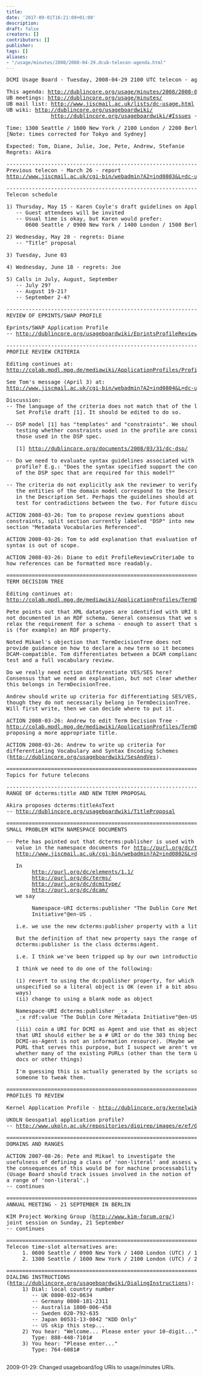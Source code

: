 ```yaml
---
title: 
date: '2017-09-01T16:21:09+01:00'
description: 
draft: false
creators: []
contributors: []
publisher: 
tags: []
aliases:
- "/usage/minutes/2008/2008-04-29.dcub-telecon-agenda.html"
---
```


<pre>
DCMI Usage Board - Tuesday, 2008-04-29 2100 UTC telecon - agenda

This agenda: <a href="http://dublincore.org/usage/minutes/2008/2008-04-29.dcub-telecon-agenda.html">http://dublincore.org/usage/minutes/2008/2008-04-29.dcub-telecon-agenda.html</a>
UB meetings: <a href="http://dublincore.org/usage/minutes/">http://dublincore.org/usage/minutes/</a>
UB mail list: <a href="http://www.jiscmail.ac.uk/lists/dc-usage.html">http://www.jiscmail.ac.uk/lists/dc-usage.html</a>
UB wiki: <a href="http://dublincore.org/usageboardwiki/">http://dublincore.org/usageboardwiki/</a>
              <a href="http://dublincore.org/usageboardwiki/#Issues">http://dublincore.org/usageboardwiki/#Issues</a> - where long-term issues are tracked

Time: 1300 Seattle / 1600 New York / 2100 London / 2200 Berlin / 0500 Tokyo+ / 0600 Sydney+
[Note: times corrected for Tokyo and Sydney]

Expected: Tom, Diane, Julie, Joe, Pete, Andrew, Stefanie
Regrets: Akira

----------------------------------------------------------------------
Previous telecon - March 26 - report
<a href="http://www.jiscmail.ac.uk/cgi-bin/webadmin?A2=ind0803&amp;L=dc-usage&amp;P=3946">http://www.jiscmail.ac.uk/cgi-bin/webadmin?A2=ind0803&amp;L=dc-usage&amp;P=3946</a>

----------------------------------------------------------------------
Telecon schedule

1) Thursday, May 15 - Karen Coyle's draft guidelines on Application Profiles
   -- Guest attendees will be invited
   -- Usual time is okay, but Karen would prefer:
      0600 Seattle / 0900 New York / 1400 London / 1500 Berlin / 2300 Tokyo / 0100 Sydney

2) Wednesday, May 28 - regrets: Diane
   -- "Title" proposal

3) Tuesday, June 03

4) Wednesday, June 18 - regrets: Joe

5) Calls in July, August, September
   -- July 29?
   -- August 19-21?
   -- September 2-4?

----------------------------------------------------------------------
REVIEW OF EPRINTS/SWAP PROFILE

Eprints/SWAP Application Profile
-- <a href="http://dublincore.org/usageboardwiki/EprintsProfileReview">http://dublincore.org/usageboardwiki/EprintsProfileReview</a>

----------------------------------------------------------------------
PROFILE REVIEW CRITERIA

Editing continues at:
<a href="http://colab.mpdl.mpg.de/mediawiki/ApplicationProfiles/ProfileReviewCriteriaDe">http://colab.mpdl.mpg.de/mediawiki/ApplicationProfiles/ProfileReviewCriteriaDe</a>

See Tom's message (April 3) at:
<a href="http://www.jiscmail.ac.uk/cgi-bin/webadmin?A2=ind0804&amp;L=dc-usage&amp;P=148">http://www.jiscmail.ac.uk/cgi-bin/webadmin?A2=ind0804&amp;L=dc-usage&amp;P=148</a>

Discussion:
-- The language of the criteria does not match that of the latest Description 
   Set Profile draft [1]. It should be edited to do so.

-- DSP model [1] has "templates" and "constraints". We should be 
   testing whether constraints used in the profile are consistent with 
   those used in the DSP spec.

   [1] <a href="http://dublincore.org/documents/2008/03/31/dc-dsp/">http://dublincore.org/documents/2008/03/31/dc-dsp/</a>

-- Do we need to evaluate syntax guidelines associated with a
   profile? E.g.: "Does the syntax specified support the constructs
   of the DSP spec that are required for this model?"

-- The criteria do not explicitly ask the reviewer to verify that 
   the entities of the domain model correspond to the Descriptions
   in the Description Set. Perhaps the guidelines should at least
   test for contradictions between the two. For future discussion.

ACTION 2008-03-26: Tom to propose review questions about
constraints, split section currently labeled "DSP" into new
section "Metadata Vocabularies Referenced".

ACTION 2008-03-26: Tom to add explanation that evaluation of 
syntax is out of scope.

ACTION 2008-03-26: Diane to edit ProfileReviewCriteriaDe to show
how references can be formatted more readably.

======================================================================
TERM DECISION TREE

Editing continues at:
<a href="http://colab.mpdl.mpg.de/mediawiki/ApplicationProfiles/TermDecisionTree">http://colab.mpdl.mpg.de/mediawiki/ApplicationProfiles/TermDecisionTree</a>

Pete points out that XML datatypes are identified with URI but 
not documented in an RDF schema. General consensus that we should
relax the requirement for a schema - enough to assert that something
is (for example) an RDF property.

Noted Mikael's objection that TermDecisionTree does not
provide guidance on how to declare a new term so it becomes
DCAM-compatible. Tom differentiates between a DCAM compliance
test and a full vocabulary review.

Do we really need ection differentiate VES/SES here?
Consensus that we need an explanation, but not clear whether
this belongs in TermDecisionTree.

Andrew should write up criteria for differentiating SES/VES,
though they do not necessarily belong in TermDecisionTree.
Will first write, then we can decide where to put it.

ACTION 2008-03-26: Andrew to edit Term Decision Tree -
<a href="http://colab.mpdl.mpg.de/mediawiki/ApplicationProfiles/TermDecisionTree">http://colab.mpdl.mpg.de/mediawiki/ApplicationProfiles/TermDecisionTree</a>,
proposing a more appropriate title.

ACTION 2008-03-26: Andrew to write up criteria for
differentiating Vocabulary and Syntax Encoding Schemes
(<a href="http://dublincore.org/usageboardwiki/SesAndVes">http://dublincore.org/usageboardwiki/SesAndVes</a>).

======================================================================
Topics for future telecons

----------------------------------------------------------------------
RANGE OF dcterms:title AND NEW TERM PROPOSAL

Akira proposes dcterms:titleAsText
-- <a href="http://dublincore.org/usageboardwiki/TitleProposal">http://dublincore.org/usageboardwiki/TitleProposal</a>

======================================================================
SMALL PROBLEM WITH NAMESPACE DOCUMENTS

-- Pete has pointed out that dcterms:publisher is used with a literal
   value in the namespace documents for <a href="http://purl.org/dc/terms/">http://purl.org/dc/terms/</a>, etc
   <a href="http://www.jiscmail.ac.uk/cgi-bin/webadmin?A2=ind0802&amp;L=dc-usage&amp;P=2654">http://www.jiscmail.ac.uk/cgi-bin/webadmin?A2=ind0802&amp;L=dc-usage&amp;P=2654</a>

   In
        <a href="http://purl.org/dc/elements/1.1/">http://purl.org/dc/elements/1.1/</a>
        <a href="http://purl.org/dc/terms/">http://purl.org/dc/terms/</a>
        <a href="http://purl.org/dc/dcmitype/">http://purl.org/dc/dcmitype/</a>
        <a href="http://purl.org/dc/dcam/">http://purl.org/dc/dcam/</a>
   we say

        Namespace-URI dcterms:publisher "The Dublin Core Metadata
        Initiative"@en-US .

   i.e. we use the new dcterms:publisher property with a literal value.

   But the definition of that new property says the range of
   dcterms:publisher is the class dcterms:Agent.

   i.e. I think we've been tripped up by our own introduction of ranges.

   I think we need to do one of the following:

   (i) revert to using the dc:publisher property, for which range is
   unspecified so a literal object is OK (even if a bit absurd in some
   ways)
   (ii) change to using a blank node as object

   Namespace-URI dcterms:publisher _:x .
   _:x rdf:value "The Dublin Core Metadata Initiative"@en-US .

   (iii) coin a URI for DCMI as Agent and use that as object (and ideally
   that URI should either be a # URI or do the 303 thing because
   DCMI-as-Agent is not an information resource). (Maybe we already have a
   PURL that serves this purpose, but I suspect we aren't very clear about
   whether many of the existing PURLs (other than the term URIs) denote
   docs or other things)

   I'm guessing this is actually generated by the scripts so may need
   someone to tweak them.

======================================================================
PROFILES TO REVIEW

Kernel Application Profile - <a href="http://dublincore.org/kernelwiki">http://dublincore.org/kernelwiki</a>

UKOLN Geospatial application profile?
-- <a href="http://www.ukoln.ac.uk/repositories/digirep/images/e/ef/Geospatial_Application_Profile.doc">http://www.ukoln.ac.uk/repositories/digirep/images/e/ef/Geospatial_Application_Profile.doc</a>

======================================================================
DOMAINS AND RANGES

ACTION 2007-08-26: Pete and Mikael to investigate the
usefulness of defining a class of 'non-literal' and assess what
the consequences of this would be for machine processability.
(Usage Board should track issues involved in the notion of
a range of 'non-literal'.)
-- continues

======================================================================
ANNUAL MEETING - 21 SEPTEMBER IN BERLIN

KIM Project Working Group (<a href="http://www.kim-forum.org/">http://www.kim-forum.org/</a>)
joint session on Sunday, 21 September
-- continues

======================================================================
Telecon time-slot alternatives are:
     1. 0600 Seattle / 0900 New York / 1400 London (UTC) / 1500 Berlin / 2300 Tokyo / 0100 Sydney
     2. 1300 Seattle / 1600 New York / 2100 London (UTC) / 2200 Berlin / 0600 Tokyo+ / 0800 Sydney+

======================================================================
DIALING INSTRUCTIONS 
(<a href="http://dublincore.org/usageboardwiki/DialingInstructions">http://dublincore.org/usageboardwiki/DialingInstructions</a>):
     1) Dial: local country number
        -- UK 0800-032-0634
        -- Germany 0800-181-2311
        -- Australia 1800-006-458
        -- Sweden 020-792-635
        -- Japan 00531-13-0842 "KDD Only"
        -- US skip this step...
     2) You hear: "Welcome... Please enter your 10-digit..."
        Type: 888-448-7101#
     3) You hear: "Please enter..."
        Type: 764-6081#

</pre>2009-01-29: Changed usageboard/log URIs to usage/minutes URIs.
